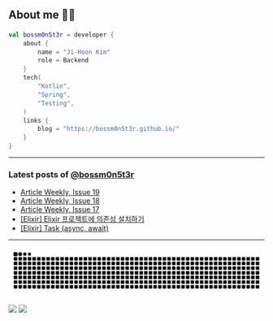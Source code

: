 ## About me 🧑‍💻

```kotlin
val bossm0n5t3r = developer {
    about {
        name = "Ji-Hoon Kim"
        role = Backend
    }
    tech(
        "Kotlin",
        "Spring",
        "Testing",
    )
    links {
        blog = "https://bossm0n5t3r.github.io/"
    }
}
```

---

### Latest posts of [@bossm0n5t3r](https://github.com/bossm0n5t3r)

<!-- BLOG-POST-LIST:START -->
- [Article Weekly, Issue 19](https://bossm0n5t3r.github.io/posts/article-weekly-19/)
- [Article Weekly, Issue 18](https://bossm0n5t3r.github.io/posts/article-weekly-18/)
- [Article Weekly, Issue 17](https://bossm0n5t3r.github.io/posts/article-weekly-17/)
- [[Elixir] Elixir 프로젝트에 의존성 설치하기](https://bossm0n5t3r.github.io/posts/adding-dependencies-in-elixir/)
- [[Elixir] Task &lpar;async, await&rpar;](https://bossm0n5t3r.github.io/posts/elixir-task/)
<!-- BLOG-POST-LIST:END -->

---

![](https://raw.githubusercontent.com/bossm0n5t3r/bossm0n5t3r/output/github-snake.svg)
![](https://streak-stats.demolab.com?user=bossm0n5t3r)
![](https://projecteuler.net/profile/bossm0n5t3r.png)
